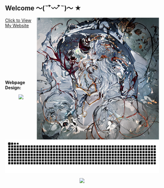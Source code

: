 ## Welcome ～(˵¯͒〰¯͒˵)～ ★

<img align='right' src='personal_cdn/sample_36800-0.png' width='400px'>

[Click to View My Website](https://furkathertaha.github.io/)
<br>
<br>
<br>
<br>
<br>
<br>
<br>
<br>
<br>
<br>
<br>
<be>
<b> Webpage Design: <b>
<p align="center">
    <img src='https://github-readme-stats-one-bice.vercel.app/api/top-langs/?username=Furkathertaha&layout=compact&hide_border=true&langs_count=10&theme=buefy' width='400px'>
</p>

<!-- see my workflow-->
<picture>
  <source media="(prefers-color-scheme: dark)" srcset="https://raw.githubusercontent.com/Furkathertaha/Furkathertaha/output/github-contribution-grid-snake-dark.svg">
  <source media="(prefers-color-scheme: light)" srcset="https://raw.githubusercontent.com/Furkathertaha/Furkathertaha/output/github-contribution-grid-snake.svg">
  <img alt="github contribution grid snake animation" src="https://raw.githubusercontent.com/Furkathertaha/Furkathertaha/output/github-contribution-grid-snake.svg">
</picture>

<p align="center">
  <img src="https://profile-counter.glitch.me/Furkathertaha/count.svg" />
</p>
